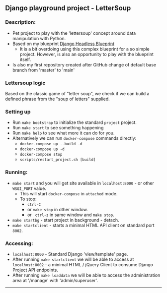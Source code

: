 ## Django playground project - LetterSoup   
### Description:
- Pet project to play with the 'lettersoup' concept around data manipulation with Python.
- Based on my blueprint [Django Headless Blueprint](https://bitbucket.org/raultavares/django-headless-blueprint/src/master/README.md) 
    - It is a bit overdoing using this complex blueprint for a so simple project. However, is also an opportunity to play with the blueprint itself.
- Is also my first repository created after GitHub change of default base branch from 'master' to 'main' 

### Lettersoup logic
Based on the classic game of "letter soup", we check if we can build a defined phrase from the "soup of letters" supplied.
   
### Setting up
- Run `make bootstrap` to initialize the standard `project` project.  
- Run `make start` to see something happening
- Run `make help` to see what more it can do for you.  
- Alternatively we can run `docker-compose` commands directly:
    - `docker-compose up --build -d` 
    - `docker-compose up -d` 
    - `docker-compose stop` 
    - `scripts/restart_project.sh [build]`
 
### Running:
 - `make start` and you will get site available in `localhost:8000` - or other `WSGI_PORT` value.  
    - This will start `docker-compose` in `attached` mode.
    - To stop: 
        - `ctrl-C` 
        - or `make stop` in other window.
        - or ` ctrl-z` in same window and `make stop`.
 - `make startbg` - start project in background - detach.
- `make startclient` - starts a minimal HTML API client on standard port `8002`. 
 
### Accessing:
 - `localhost:8000` - Standard Django 'view/template' page.  
 - After running `make startclient` we will be able to access at `localhost:8002` - a minimal HTML / jQuery Client to consume Django Project API endpoints.
 - After running `make loaddata` we will be able to access the administration area at '/manage' with 'admin/superuser'.
   
-----
